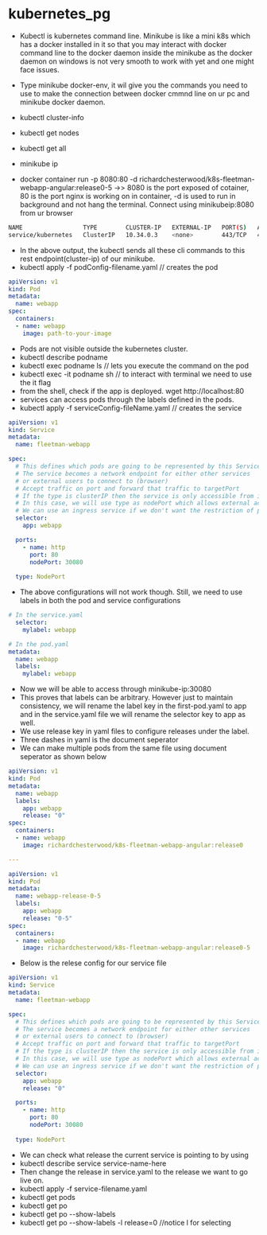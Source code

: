 # kubernetes_pg

* Kubectl is kubernetes command line. Minikube is like a mini k8s which has a docker installed in it so that you may interact with docker command line to the docker daemon inside the minikube as the docker daemon on windows is not very smooth to work with yet and one might face issues.
* Type minikube docker-env, it wil give you the commands you need to use to make the connection between docker cmmnd line on ur pc and minikube docker daemon.

* kubectl cluster-info
* kubectl get nodes
* kubectl get all
* minikube ip
* docker container run -p 8080:80 -d richardchesterwood/k8s-fleetman-webapp-angular:release0-5 ->> 8080 is the port exposed of cotainer, 80 is the port nginx is working on in container, -d is used to run in background and not hang the terminal. Connect using minikubeip:8080 from ur browser
```sh
NAME                 TYPE        CLUSTER-IP   EXTERNAL-IP   PORT(S)   AGE
service/kubernetes   ClusterIP   10.34.0.3    <none>        443/TCP   46h
```
* In the above output, the kubectl sends all these cli commands to this rest endpoint(cluster-ip) of our minikube.
* kubectl apply -f podConfig-filename.yaml // creates the pod
```yaml
apiVersion: v1
kind: Pod
metadata: 
  name: webapp
spec:
  containers:
  - name: webapp
    image: path-to-your-image
```
* Pods are not visible outside the kubernetes cluster.
* kubectl describe podname
* kubectl exec podname ls // lets you execute the command on the pod
* kubectl exec -it podname sh // to interact with terminal we need to use the it flag
* from the shell, check if the app is deployed. wget http://localhost:80
* services can access pods through the labels defined in the pods.
* kubectl apply -f serviceConfig-fileName.yaml // creates the service
```yaml
apiVersion: v1
kind: Service
metadata:
  name: fleetman-webapp

spec:
  # This defines which pods are going to be represented by this Service
  # The service becomes a network endpoint for either other services
  # or external users to connect to (browser)
  # Accept traffic on port and forward that traffic to targetPort
  # If the type is clusterIP then the service is only accessible from inside the cluster and not by external things like browsers. Usecase - microservices
  # In this case, we will use type as nodePort which allows external access to the nodes. The nodePort value under ports should be greater than 30000 upto 32k
  # We can use an ingress service if we don't want the restriction of port numbers
  selector:
    app: webapp

  ports:
    - name: http
      port: 80
      nodePort: 30080
      
  type: NodePort
```
* The above configurations will not work though. Still, we need to use labels in both the pod and service configurations
```yaml
# In the service.yaml
  selector:
    mylabel: webapp

# In the pod.yaml
metadata: 
  name: webapp
  labels:
    mylabel: webapp
```
* Now we will be able to access through minikube-ip:30080
* This proves that labels can be arbitrary. However just to maintain consistency, we will rename the label key in the first-pod.yaml to app and in the service.yaml file we will rename the selector key to app as well.
* We use release key in yaml files to configure releases under the label.
* Three dashes in yaml is the document seperator
* We can make multiple pods from the same file using document seperator as shown below
```yaml
apiVersion: v1
kind: Pod
metadata: 
  name: webapp
  labels:
    app: webapp
    release: "0"
spec:
  containers:
  - name: webapp
    image: richardchesterwood/k8s-fleetman-webapp-angular:release0

---

apiVersion: v1
kind: Pod
metadata: 
  name: webapp-release-0-5
  labels:
    app: webapp
    release: "0-5"
spec:
  containers:
  - name: webapp
    image: richardchesterwood/k8s-fleetman-webapp-angular:release0-5

```
* Below is the relese config for our service file

```yml
apiVersion: v1
kind: Service
metadata:
  name: fleetman-webapp

spec:
  # This defines which pods are going to be represented by this Service
  # The service becomes a network endpoint for either other services
  # or external users to connect to (browser)
  # Accept traffic on port and forward that traffic to targetPort
  # If the type is clusterIP then the service is only accessible from inside the cluster and not by external things like browsers. Usecase - microservices
  # In this case, we will use type as nodePort which allows external access to the nodes. The nodePort value under ports should be greater than 30000
  # We can use an ingress service if we don't want the restriction of port numbers
  selector:
    app: webapp
    release: "0"

  ports:
    - name: http
      port: 80
      nodePort: 30080
      
  type: NodePort
```
* We can check what release the current service is pointing to by using 
* kubectl describe service service-name-here
* Then change the release in service.yaml to the release we want to go live on.
* kubectl apply -f service-filename.yaml
* kubectl get pods
* kubectl get po
* kubectl get po --show-labels
* kubectl get po --show-labels -l release=0 //notice l for selecting
